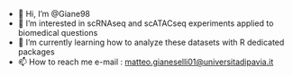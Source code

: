 - 👋 Hi, I’m @Giane98
- 👀 I’m interested in scRNAseq and scATACseq experiments applied to biomedical questions
- 🌱 I’m currently learning how to analyze these datasets with R dedicated packages
- 📫 How to reach me e-mail : matteo.gianeselli01@universitadipavia.it

<!---
Giane98/Giane98 is a ✨ special ✨ repository because its `README.md` (this file) appears on your GitHub profile.
You can click the Preview link to take a look at your changes.
--->
